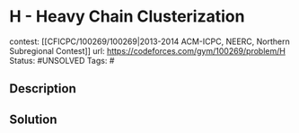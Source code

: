 # H - Heavy Chain Clusterization

contest: [[CFICPC/100269/100269|2013-2014 ACM-ICPC, NEERC, Northern Subregional Contest]]
url: https://codeforces.com/gym/100269/problem/H
Status: #UNSOLVED
Tags: #

## Description

## Solution

